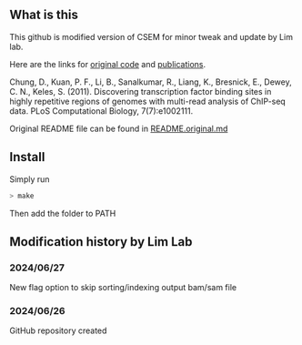 ## What is this
This github is modified version of CSEM for minor tweak and update by Lim lab.

Here are the links for [original code](https://deweylab.biostat.wisc.edu/csem/) and [publications](https://journals.plos.org/ploscompbiol/article?id=10.1371/journal.pcbi.1002111).

Chung, D., Kuan, P. F., Li, B., Sanalkumar, R., Liang, K., Bresnick, E., Dewey, C. N., Keles, S. (2011). Discovering transcription factor binding sites in highly repetitive regions of genomes with multi-read analysis of ChIP-seq data. PLoS Computational Biology, 7(7):e1002111.

Original README file can be found in [README.original.md](https://github.com/hwlim/CSEM_LimLab/blob/main/README.original.md)


## Install
Simply run
```bash
> make
```
Then add the folder to PATH


## Modification history by Lim Lab

### 2024/06/27
New flag option to skip sorting/indexing output bam/sam file


### 2024/06/26
GitHub repository created

